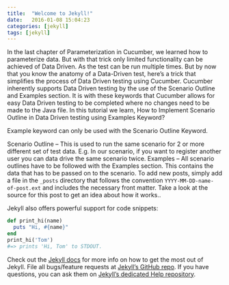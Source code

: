```yaml
---
title:  "Welcome to Jekyll!"
date:   2016-01-08 15:04:23
categories: [jekyll]
tags: [jekyll]
---
```

In the last chapter of Parameterization in Cucumber, we learned how to parameterize data. But with that trick only limited functionality can be achieved of Data Driven. As the test can be run multiple times. But by now that you know the anatomy of a Data-Driven test, here’s a trick that simplifies the process of Data Driven testing using Cucumber. Cucumber inherently supports Data Driven testing by the use of the Scenario Outline and Examples section. It is with these keywords that Cucumber allows for easy Data Driven testing to be completed where no changes need to be made to the Java file. In this tutorial we learn, How to Implement Scenario Outline in Data Driven testing using Examples Keyword?

Example keyword can only be used with the Scenario Outline Keyword.

Scenario Outline – This is used to run the same scenario for 2 or more different set of test data. E.g. In our scenario, if you want to register another user you can data drive the same scenario twice.
Examples – All scenario outlines have to be followed with the Examples section. This contains the data that has to be passed on to the scenario.
To add new posts, simply add a file in the `_posts` directory that follows the convention `YYYY-MM-DD-name-of-post.ext` and includes the necessary front matter. Take a look at the source for this post to get an idea about how it works..

Jekyll also offers powerful support for code snippets:

``` ruby
def print_hi(name)
  puts "Hi, #{name}"
end
print_hi('Tom')
#=> prints 'Hi, Tom' to STDOUT.
```

Check out the [Jekyll docs][jekyll] for more info on how to get the most out of Jekyll. File all bugs/feature requests at [Jekyll’s GitHub repo][jekyll-gh]. If you have questions, you can ask them on [Jekyll’s dedicated Help repository][jekyll-help].

[jekyll]:      http://jekyllrb.com
[jekyll-gh]:   https://github.com/jekyll/jekyll
[jekyll-help]: https://github.com/jekyll/jekyll-help
